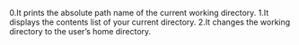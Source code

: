 0.It prints the absolute path name of the current working directory.
1.It displays the contents list of your current directory.
2.It changes the working directory to the user’s home directory.
